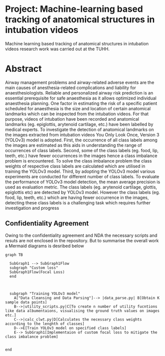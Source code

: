 # Project: Machine-learning based tracking of anatomical structures in intubation videos
Machine learning based tracking of anatomical structures in intubation videos research work was carried out at the TUHH. 

# Abstract
Airway management problems and airway-related adverse events are the main causes
of anesthesia-related complications and liability for anaesthesiologists. Reliable and
personalized airway risk prediction is an essential prerequisite for safe anaesthesia as it
allows optimized individual anaesthesia planning. One factor in estimating the risk of a
specific patient scheduled for anaesthesia is the size and location of certain anatomical
landmarks which can be inspected from the intubation videos. For that purpose, videos
of intubation have been recorded and anatomical landmarks (eg. epiglottis, arytenoid
cartilage, etc.) have been labelled by medical experts. To investigate the detection of
anatomical landmarks on the images extracted from intubation videos You Only Look
Once, Version 3 (YOLOv3) model is adopted. First, the occurrence of all class labels
among the images are estimated as this aids in understanding the range of occurrences
of class labels. Second, some of the class labels (eg. food, lip, teeth, etc.) have fewer
occurrences in the images hence a class imbalance problem is encountered. To solve the
class imbalance problem the class weights of respective class labels are calculated which
are utilised in training the YOLOv3 model. Third, by adopting the YOLOv3 model
various experiments are conducted for different number of class labels. To evaluate
the performance of YOLOv3 model detection, the mean average precision is used as
evaluation metric. The class labels (eg. arytenoid cartilage, glottis, epiglottis etc) are
detected by YOLOv3 model. However the class labels (eg. food, lip, teeth, etc.) which
are having fewer occurrence in the images, detecting these class labels is a challenging
task which requires further investigation and progress

## Confidentiality Agreement
Owing to the confidentiality agreement and NDA the necessary scripts and resuts are not enclosed in the repository. But to summarise the overall work a Mermaid diagrams is desribed below

<div class="center">

```mermaid
graph TB

  SubGraph1 --> SubGraph1Flow
  subgraph "Custom loss"
  SubGraph1Flow(Focal Loss)
  end

  

  subgraph "Training YOLOv3 model"
    A["Data Cleansing and Data Parsing"]--> |data_parse.py| B[Obtain K sample data points]
    B-->|utility_scripts.py|C[To create n number of utility fucntions like data albumentaions, visualising the ground truth values on images etc.]
    C-->|calc_clwt.py|D[Calculates the necessary class weights according to the lenghth of classes]
    D-->E[Train YOLOv3 model on specified class labels]
    E--> SubGraph1[Implementaion of custom focal loss to mitigate the class imbalance problem]

    
end
```

</div>
